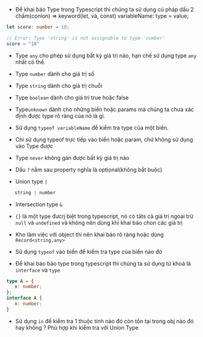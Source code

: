- Để khai báo Type trong Typescript thì chúng ta sử dụng cú pháp dấu 2 chấm(conlon) => keyword(let, vả, const) variableName: type = value;

```typescript
let score: number = 10;

// Error: Type 'string' is not assignable to type 'number'
score = "10"
```

- Type `any` cho phép sử dụng bất kỳ giá trị nào, hạn chế sử dụng type `any` nhất có thể.
- Type `number` dành cho giá trị số
- Type `string` dành cho giá trị chuỗi
- Type `boolean` dành cho giá trị true hoặc false
- Type`unknown` dành cho những biến hoặc params mà chúng ta chưa xác định được type rõ ràng của nó là gì.

- Sử dụng `typeof variableName` để kiểm tra type của một biến.
- Chỉ sử dụng typeof trực tiếp vào biến hoặc param, chứ không sử dụng vào Type được

- Type `never` không gán được bất kỳ giá trị nào

- Dấu `?` nằm sau property nghĩa là optional(không bắt buộc)

- Union type `|`
``` typescript
   string | number
```

- Intersection type `&`
- `{}` là một type đưcrj biệt trong typescript, nó có tâts cả giá trị ngoại trừ `null` và `undefined` và không nên dùng khi khai báo chon các giá trị 
- Kho làm việc với object thi nên khai báo rõ ràng hoặc dùng `Record<string,any>`

- Sử dụng `typeof` vào biến để kiểm tra type của biến nào đó
- Để khai báo báo type trong typescript thì chúng ta sử dụng từ khoá là `interface` và `type`
```typescript
type A = {
   x: number;
};
interface A {
   x: number;
}
```
- Sử dụng `in` để kiểm tra 1 thuộc tính nào đó còn tồn tại trong obj nào đó hay không ? Phù hợp khi kiểm tra với Union Type